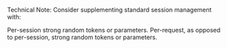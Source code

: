 Technical Note:
Consider supplementing standard session management with:

Per-session strong random tokens or parameters.
Per-request, as opposed to per-session, strong random tokens or parameters.
